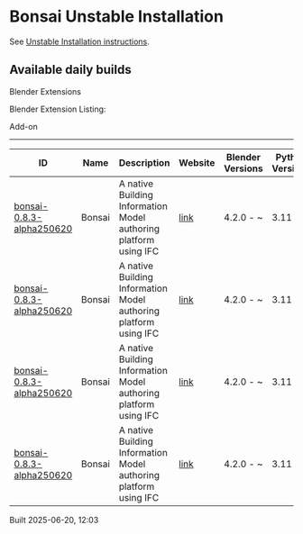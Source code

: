 # Bonsai Unstable Installation

See [Unstable Installation instructions](https://docs.bonsaibim.org/guides/development/installation.html#unstable-installation).

## Available daily builds

Blender Extensions


Blender Extension Listing:

Add-on

---

| ID | Name | Description | Website | Blender Versions | Python Versions | Platforms | Size |
| --- | --- | --- | --- | --- | --- | --- | --- |
| [bonsai-0.8.3-alpha250620](https://github.com/IfcOpenShell/IfcOpenShell/releases/download/bonsai-0.8.3-alpha2506201159/bonsai_py311-0.8.3-alpha250620-macos-arm64.zip?repository=https://raw.githubusercontent.com/IfcOpenShell/bonsai_unstable_repo/main/index.json&blender_version_min=4.2.0&platforms=macos-arm64&python_versions=3.11) | Bonsai | A native Building Information Model authoring platform using IFC | [link](https://bonsaibim.org/) | 4.2.0 - ~ | 3.11 | macos-arm64 | 104.2MB |
| [bonsai-0.8.3-alpha250620](https://github.com/IfcOpenShell/IfcOpenShell/releases/download/bonsai-0.8.3-alpha2506201159/bonsai_py311-0.8.3-alpha250620-macos-x64.zip?repository=https://raw.githubusercontent.com/IfcOpenShell/bonsai_unstable_repo/main/index.json&blender_version_min=4.2.0&platforms=macos-x64&python_versions=3.11) | Bonsai | A native Building Information Model authoring platform using IFC | [link](https://bonsaibim.org/) | 4.2.0 - ~ | 3.11 | macos-x64 | 102.2MB |
| [bonsai-0.8.3-alpha250620](https://github.com/IfcOpenShell/IfcOpenShell/releases/download/bonsai-0.8.3-alpha2506201159/bonsai_py311-0.8.3-alpha250620-windows-x64.zip?repository=https://raw.githubusercontent.com/IfcOpenShell/bonsai_unstable_repo/main/index.json&blender_version_min=4.2.0&platforms=windows-x64&python_versions=3.11) | Bonsai | A native Building Information Model authoring platform using IFC | [link](https://bonsaibim.org/) | 4.2.0 - ~ | 3.11 | windows-x64 | 84.4MB |
| [bonsai-0.8.3-alpha250620](https://github.com/IfcOpenShell/IfcOpenShell/releases/download/bonsai-0.8.3-alpha2506201159/bonsai_py311-0.8.3-alpha250620-linux-x64.zip?repository=https://raw.githubusercontent.com/IfcOpenShell/bonsai_unstable_repo/main/index.json&blender_version_min=4.2.0&platforms=linux-x64&python_versions=3.11) | Bonsai | A native Building Information Model authoring platform using IFC | [link](https://bonsaibim.org/) | 4.2.0 - ~ | 3.11 | linux-x64 | 110.7MB |

Built 2025-06-20, 12:03